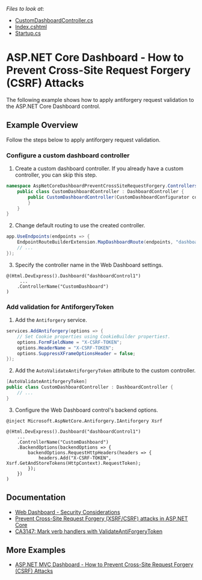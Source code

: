 <!-- default file list -->
*Files to look at*:

* [CustomDashboardController.cs](./CS/AspNetCoreDashboardPreventCrossSiteRequestForgery/Controllers/CustomDashboardController.cs)
* [Index.cshtml](./CS/AspNetCoreDashboardPreventCrossSiteRequestForgery/Pages/Index.cshtml)
* [Startup.cs](./CS/AspNetCoreDashboardPreventCrossSiteRequestForgery/Startup.cs)

<!-- default file list end -->
# ASP.NET Core Dashboard - How to Prevent Cross-Site Request Forgery (CSRF) Attacks

The following example shows how to apply antiforgery request validation to the ASP.NET Core Dashboard control.

## Example Overview

Follow the steps below to apply antiforgery request validation.

### Configure a custom dashboard controller

1. Create a custom dashboard controller. If you already have a custom controller, you can skip this step.

```cs
namespace AspNetCoreDashboardPreventCrossSiteRequestForgery.Controllers {
    public class CustomDashboardController : DashboardController {
        public CustomDashboardController(CustomDashboardConfigurator configurator, IDataProtectionProvider dataProtectionProvider = null): base(configurator, dataProtectionProvider) { 
        }
    }    
}
```

2. Change default routing to use the created controller.

```cs
app.UseEndpoints(endpoints => {
	EndpointRouteBuilderExtension.MapDashboardRoute(endpoints, "dashboardControl", "CustomDashboard");
	// ...
});
```

3. Specify the controller name in the Web Dashboard settings.

```razor
@(Html.DevExpress().Dashboard("dashboardControl1")
     ...
    .ControllerName("CustomDashboard")
)
```


###  Add validation for AntiforgeryToken
1. Add the `Antiforgery` service.

```cs
services.AddAntiforgery(options => {
	// Set Cookie properties using CookieBuilder properties†.
	options.FormFieldName = "X-CSRF-TOKEN";
	options.HeaderName = "X-CSRF-TOKEN";
	options.SuppressXFrameOptionsHeader = false;
});
```

2. Add the `AutoValidateAntiforgeryToken` attribute to the custom controller.

```cs
[AutoValidateAntiforgeryToken]
public class CustomDashboardController : DashboardController {
	// ...
}   
```

3. Configure the Web Dashboard control's backend options.

```razor
@inject Microsoft.AspNetCore.Antiforgery.IAntiforgery Xsrf
 
@(Html.DevExpress().Dashboard("dashboardControl1")
    ...
    .ControllerName("CustomDashboard")
    .BackendOptions(backendOptions => {
        backendOptions.RequestHttpHeaders(headers => {
            headers.Add("X-CSRF-TOKEN", Xsrf.GetAndStoreTokens(HttpContext).RequestToken);
        });
    })
)
```

## Documentation

- [Web Dashboard - Security Considerations](https://docs.devexpress.com/Dashboard/118651/web-dashboard/general-information/security-considerations)
- [Prevent Cross-Site Request Forgery (XSRF/CSRF) attacks in ASP.NET Core](https://docs.microsoft.com/en-us/aspnet/core/security/anti-request-forgery)
- [CA3147: Mark verb handlers with ValidateAntiForgeryToken](https://docs.microsoft.com/en-us/dotnet/fundamentals/code-analysis/quality-rules/ca3147)

## More Examples

- [ASP.NET MVC Dashboard - How to Prevent Cross-Site Request Forgery (CSRF) Attacks](https://github.com/natakazakova/asp-net-mvc-dashboard-antiforgery)
